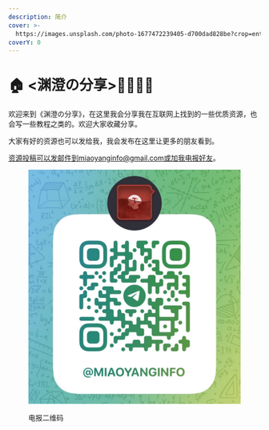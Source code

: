 ```yaml
---
description: 简介
cover: >-
  https://images.unsplash.com/photo-1677472239405-d700dad828be?crop=entropy&cs=tinysrgb&fm=jpg&ixid=MnwxOTcwMjR8MHwxfHJhbmRvbXx8fHx8fHx8fDE2Nzc4MzMyNTY&ixlib=rb-4.0.3&q=80
coverY: 0
---
```


# 🏠 <渊澄の分享>🤷‍♂️🤷‍♀️

欢迎来到《渊澄の分享》，在这里我会分享我在互联网上找到的一些优质资源，也会写一些教程之类的。欢迎大家收藏分享。

大家有好的资源也可以发给我，我会发布在这里让更多的朋友看到。

资源投稿可以发邮件到miaoyanginfo@gmail.com或加我电报好友。

<figure><img src=".gitbook/assets/telg.jpg" alt=""><figcaption><p>电报二维码</p></figcaption></figure>

